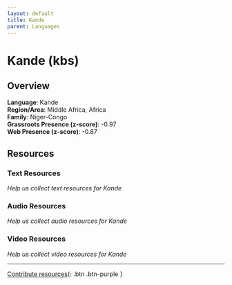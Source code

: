 ```yaml
---
layout: default
title: Kande
parent: Languages
---
```


# Kande (kbs)

## Overview

**Language**: Kande  
**Region/Area**: Middle Africa, Africa  
**Family**: Niger-Congo  
**Grassroots Presence (z-score)**: -0.97  
**Web Presence (z-score)**: -0.87  

## Resources

### Text Resources
*Help us collect text resources for Kande*

### Audio Resources
*Help us collect audio resources for Kande*

### Video Resources
*Help us collect video resources for Kande*

---

[Contribute resources](https://forms.office.com/e/1SfLJx3u1r){: .btn .btn-purple }
